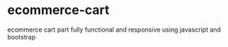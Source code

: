 # ecommerce-cart

ecommerce cart part fully functional and responsive using javascript and bootstrap
